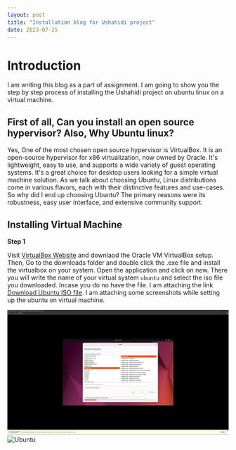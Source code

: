 ```yaml
---
layout: post
title: "Installation blog for Ushahidi project"
date: 2023-07-25
---
```


# Introduction

I am writing this blog as a part of assignment. I am going to show you the step by step process of installing the Ushahidi project on ubuntu linux on a virtual machine.

## First of all, Can you install an open source hypervisor? Also, Why Ubuntu linux? 
Yes, One of the most chosen open source hypervisor is VirtualBox. It is an open-source hypervisor for x86 virtualization, now owned by Oracle. It's lightweight, easy to use, and supports a wide variety of guest operating systems. It's a great choice for desktop users looking for a simple virtual machine solution. As we talk about choosing Ubuntu, Linux distributions come in various flavors, each with their distinctive features and use-cases. So why did I end up choosing Ubuntu? The primary reasons were its robustness, easy user interface, and extensive community support.

## Installing Virtual Machine

**Step 1**

Visit [VirtualBox Website](https://www.virtualbox.org/wiki/Downloads) and downlaod the Oracle VM VirtualBox setup. Then, Go to the downloads folder and double click the .exe file and install the virtualbox on your system. Open the application and click on new. There you will write the name of your virtual system ```ubuntu``` and select the iso file you downloaded. Incase you do no have the file. I am attaching the link [Download Ubuntu ISO file](https://ubuntu.com/download/desktop). I am attaching some screenshots while setting up the ubuntu on virtual machine.

![Installation of Ubuntu](/images/s1.png)
![Ubuntu](https://drive.google.com/file/d/1YKDUyG-OdFXy0VS3aBTTqhBWQg7uw7td/view?usp=sharing)